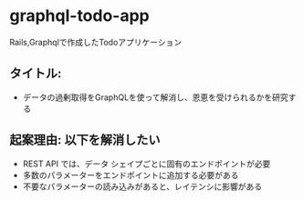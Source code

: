 # graphql-todo-app
Rails,Graphqlで作成したTodoアプリケーション

## タイトル:
- データの過剰取得をGraphQLを使って解消し、恩恵を受けられるかを研究する

## 起案理由: 以下を解消したい
- REST API では、データ シェイプごとに固有のエンドポイントが必要
- 多数のパラメーターをエンドポイントに追加する必要がある
- 不要なパラメーターの読み込みがあると、レイテンシに影響がある
